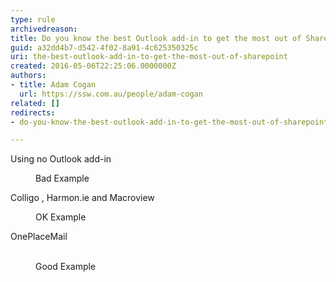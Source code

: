 ```yaml
---
type: rule
archivedreason: 
title: Do you know the best Outlook add-in to get the most out of SharePoint?
guid: a32dd4b7-d542-4f02-8a91-4c625350325c
uri: the-best-outlook-add-in-to-get-the-most-out-of-sharepoint
created: 2016-05-06T22:25:06.0000000Z
authors:
- title: Adam Cogan
  url: https://ssw.com.au/people/adam-cogan
related: []
redirects:
- do-you-know-the-best-outlook-add-in-to-get-the-most-out-of-sharepoint

---
```



<p class="ssw15-rteElement-GreyBox">Using no Outlook add-in</p><dd class="ssw15-rteElement-FigureBad">Bad Example </dd><p class="ssw15-rteElement-GreyBox">Colligo , Harmon.ie and Macroview </p><p></p><dd class="ssw15-rteElement-FigureNormal">OK Example </dd><p class="ssw15-rteElement-GreyBox">OnePlaceMail</p>​
<dd class="ssw15-rteElement-FigureGood">Good Example </dd>
<br><excerpt class='endintro'></excerpt><br>



